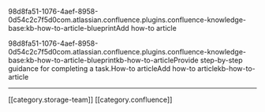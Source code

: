 98d8fa51-1076-4aef-8958-0d54c2c7f5d0com.atlassian.confluence.plugins.confluence-knowledge-base:kb-how-to-article-blueprintAdd how-to article

98d8fa51-1076-4aef-8958-0d54c2c7f5d0com.atlassian.confluence.plugins.confluence-knowledge-base:kb-how-to-article-blueprintkb-how-to-articleProvide step-by-step guidance for completing a task.How-to articleAdd how-to articlekb-how-to-article



*****

[[category.storage-team]] 
[[category.confluence]] 
